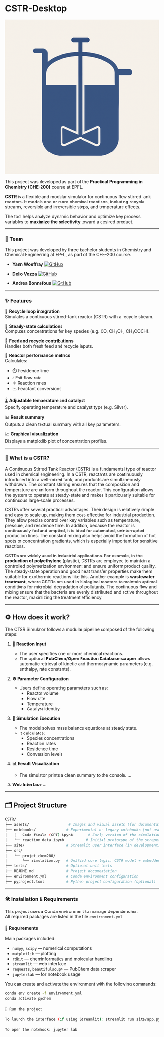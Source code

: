 # CSTR-Desktop
![CTSR Logo](./assets/Image_README.png)

This project was developed as part of the
**Practical Programming in Chemistry (CHE-200)** course at EPFL.

**CSTR** is a flexible and modular simulator for continuous flow stirred tank reactors. It models
one or more chemical reactions, including recycle streams, reversible and irreversible steps, and
temperature effects.

The tool helps analyze dynamic behavior and optimize key process variables to **maximize the selectivity** 
toward a desired product.

---
### 👥 Team

This project was developed by three bachelor students in Chemistry and Chemical Engineering at EPFL, as part of the CHE-200 course.

- **Yann Woeffray**           [![GitHub](https://img.shields.io/badge/GitHub-yann--woeffray-black?logo=github)](https://github.com/yann-woeffray)

- **Delio Vozza**             [![GitHub](https://img.shields.io/badge/GitHub-DelioVozza-black?logo=github)](https://github.com/DelioVozza)

- **Andrea Bonnefous**        [![GitHub](https://img.shields.io/badge/GitHub-Andrea--Bonnefous-black?logo=github)](https://github.com/Andrea-Bonnefous)

---
### ✨ Features

🔁 **Recycle loop integration**  
Simulates a continuous stirred-tank reactor (CSTR) with a recycle stream.

🧪 **Steady-state calculations**  
Computes concentrations for key species (e.g. CO, CH₃OH, CH₃COOH).

🔄 **Feed and recycle contributions**  
Handles both fresh feed and recycle inputs.

🧮 **Reactor performance metrics**  
Calculates:
- ⏱️ Residence time  
- 💧 Exit flow rate  
- ⚛️ Reaction rates  
- 📉 Reactant conversions

🌡️ **Adjustable temperature and catalyst**  
Specify operating temperature and catalyst type (e.g. Silver).

📊 **Result summary**  
Outputs a clean textual summary with all key parameters.

📈 **Graphical visualization**  
Displays a matplotlib plot of concentration profiles.

---
### 🧠 What is a CSTR?

A Continuous Stirred Tank Reactor (CSTR) is a fundamental type of reactor used in chemical engineering. In a CSTR, reactants are continuously introduced into a well-mixed tank, and products are simultaneously withdrawn. The constant stirring ensures that the composition and temperature are uniform throughout the reactor. This configuration allows the system to operate at steady-state and makes it particularly suitable for continuous large-scale processes.

CSTRs offer several practical advantages. Their design is relatively simple and easy to scale up, making them cost-effective for industrial production. They allow precise control over key variables such as temperature, pressure, and residence time. In addition, because the reactor is continuously fed and emptied, it is ideal for automated, uninterrupted production lines. The constant mixing also helps avoid the formation of hot spots or concentration gradients, which is especially important for sensitive reactions.

CSTRs are widely used in industrial applications. For example, in the **production of polyethylene** (plastic), CSTRs are employed to maintain a controlled polymerization environment and ensure uniform product quality. The steady-state operation and good heat transfer properties make them suitable for exothermic reactions like this. Another example is **wastewater treatment**, where CSTRs are used in biological reactors to maintain optimal conditions for microbial degradation of pollutants. The continuous flow and mixing ensure that the bacteria are evenly distributed and active throughout the reactor, maximizing the treatment efficiency.

---
## ⚙️ How does it work?

The CTSR Simulator follows a modular pipeline composed of the following steps:

1. **🧪 Reaction Input**
   - The user specifies one or more chemical reactions.
   - The optional **PubChem/Open Reaction Database scraper** allows automatic retrieval of kinetic and thermodynamic parameters (e.g. enthalpy, rate constants).

2. **⚙️ Parameter Configuration**
   - Users define operating parameters such as:
     - Reactor volume
     - Flow rate
     - Temperature
     - Catalyst identity

3. **🧮 Simulation Execution**
   - The model solves mass balance equations at steady state.
   - It calculates:
     - Species concentrations
     - Reaction rates
     - Residence time
     - Conversion levels

4. **📊 Result Visualization**
   - The simulator prints a clean summary to the console.
   ...

5. **Web Interface**
   ...

---
## 🗂️ Project Structure
```bash
CSTR/
├── assets/                  # Images and visual assets (for documentation)
├── notebooks/              # Experimental or legacy notebooks (not used in final code)
│   ├── Code finale (GPT).ipynb       # Early version of the simulation
│   └── reaction_data.ipynb          # Initial prototype of the scraper (now merged)
├── site/                   # Streamlit user interface (in development)
├── src/
│   └── projet_chem200/
│       └── simulation.py   # Unified core logic: CSTR model + embedded PubChem scraper
├── tests/                  # Optional unit tests
├── README.md               # Project documentation
├── environment.yml         # Conda environment configuration
├── pyproject.toml          # Python project configuration (optional)
```
---
### 🛠️ Installation & Requirements

This project uses a Conda environment to manage dependencies.  
All required packages are listed in the file `environment.yml`.

#### 📄 Requirements

Main packages included:
- `numpy`, `scipy` — numerical computations
- `matplotlib` — plotting
- `rdkit` — cheminformatics and molecular handling
- `streamlit` — web interface
- `requests`, `beautifulsoup4` — PubChem data scraper
- `jupyterlab` — for notebook usage

You can create and activate the environment with the following commands:

```bash
conda env create -f environment.yml
conda activate ppchem

🚀 Run the project

To launch the interface (if using Streamlit): streamlit run site/app.py

To open the notebook: jupyter lab